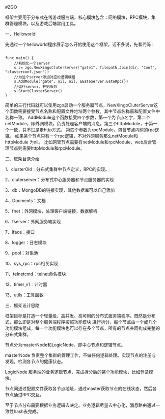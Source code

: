 #ZGO

框架主要用于分布式在线游戏服务端，核心模块包含：网络模块，RPC模块，集群管理模块，以及游戏后端常用工具。

一、Helloworld

先通过一个helloworld程序展示怎么开始使用这个框架。话不多说，先看代码：
<pre><code>
func main() {
    //初始化一个server
    s := zgo.NewXingoCluterServer("gate1", filepath.Join(dir, "Conf", "clusterconf.json"))
    //为这个server添加对应的逻辑模组
    s.AddModule("gate", nil, nil, &GateServer.GateRpc{})
    //运行server，开始服务
    s.StartClusterServer()
}
</code></pre>
简单的三行代码就可以使用zgo启动一个服务器节点，NewXingoCluterServer这个函数需要接受节点名称和配置文件地址两个参数，其中节点名称需和配置文件中名称一致。
    AddModule这个函数接受四个参数，第一个为节点名字，第二个netModule，即外网模块，负责处理客户端的消息。第三个httpModule，于第一个一致，只不过是走http方式。
    第四个参数为rpcModule，包含节点内网的rpc逻辑。
    如果某个节点只有一个rpc逻辑，不对外网服务那么netModule和httpModule 为nil。
    比如网管节点需要有netModule和rpcModule，web后台管理节点则需要httpModule和rpcModule。
    
二、框架目录介绍

1、clusterOld：分布式集群中节点定义，RPC的实现。

2、cluterserver：分布式中心服务器和节点服务器的实现

3、db：MongoDB的链接实现，其他数据库可以自己添加

4、Docments：文档

5、fnet：外网模块，处理客户端链接，数据解析

6、fserver：外网服务端实现

7、iface：接口

8、logger：日志模块

9、pool：对象池

10、sys_rpc：rpc相关实现

11、telnetcmd：telnet命名模块

12、timer_v1：计时器

13、utils：工具函数

三、框架设计思路

框架目标是打造一个轻量级、高并发、高可用的分布式服务端程序。既然是分布式，那么即是对整个服务端程序按照功能模块
进行拆分，每个节点由一个或几个功能模块组成，每一个功能模块也可以存在多个节点，所有的节点共同构成完整的分布式集群。
    
节点分为masterNode和LogicNode，即中心节点和逻辑节点。

masterNode 负责整个集群的管理工作，不做任何逻辑处理。实现节点的注册与发现，检测各节点的健康状态。

LogicNode 服务端的业务逻辑节点，完成拆分后的某个功能模块，比如登录模块。

节点间通过配置文件获取各节点地址，通过master获取节点的在线状态，然后各节点通过RPC交互。

至于节点分布需要根据业务逻辑去决定。业务逻辑尽量去中心化，消息路由通过一致性hash去完成。